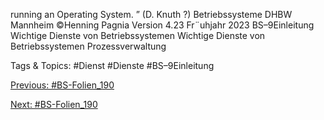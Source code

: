 running an Operating System. ”
(D. Knuth ?)
Betriebssysteme DHBW Mannheim ©Henning Pagnia Version 4.23 Fr¨uhjahr 2023 BS–9Einleitung Wichtige Dienste von Betriebssystemen
Wichtige Dienste von Betriebssystemen
Prozessverwaltung

   Tags & Topics:
   #Dienst
   #Dienste
   #BS–9Einleitung

[Previous: #BS-Folien_190](BS-Folien_190.md)

[Next: #BS-Folien_190](BS-Folien_190.md)